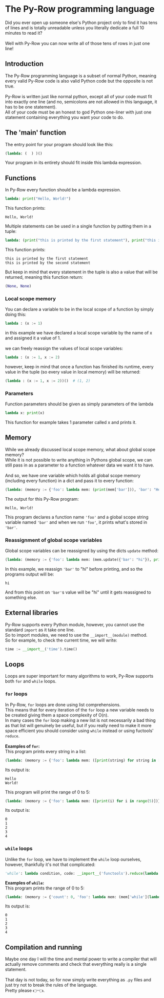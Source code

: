 # The Py-Row programming language
Did you ever open up someone else's Python project only to find it has tens of lines and is totally unreadable unless you literally dedicate a full 10 minutes to read it?
<br><br>
Well with Py-Row you can now write all of those tens of rows in just one line!

## Introduction
The Py-Row programming language is a subset of normal Python, meaning every valid Py-Row code is also valid Python code but the opposite is not true.
<br><br>
Py-Row is written just like normal python, except all of your code must fit into exactly one line (and no, semicolons are not allowed in this language, it has to be one statement).
<br>
All of your code must be an honest to god Python one-liner with just one statement containing everything you want your code to do.

## The 'main' function
The entry point for your program should look like this:
```python
(lambda: (  ) )()
```
Your program in its entirety should fit inside this lambda expression.
## Functions
In Py-Row every function should be a lambda expression.
```python
lambda: print("Hello, World!")
```
This function prints:
```
Hello, World!
```
Multiple statements can be used in a single function by putting them in a tuple:
```python
lambda: (print("this is printed by the first statement"), print("this is printed by the second statement"))
```
This function prints:
```
this is printed by the first statement
this is printed by the second statement
```
But keep in mind that every statement in the tuple is also a value that will be returned, meaning this function return:
```python
(None, None)
```
### Local scope memory 
You can declare a variable to be in the local scope of a function by simply doing this:
```python
lambda : (x := 1)
```
in this example we have declared a local scope variable by the name of x and assigned it a value of 1.
<br><br>
we can freely reassign the values of local scope variables:
```python
lambda : (x := 1, x := 2)
```
however, keep in mind that once a function has finished its runtime, every value in the tuple (so every value in local memory) will be returned:
```python
(lambda : (x := 1, x := 2))()  # (1, 2)
```
### Parameters
Function parameters should be given as simply parameters of the lambda
```python
lambda x: print(x)
```
This function for example takes 1 parameter called x and prints it.  
## Memory
While we already discussed local scope memory, what about global scope memory?
<br>
While it is not possible to write anything in Pythons global scope, we can still pass in as a parameter to a function whatever data we want it to have.
<br><br>
And so, we have one variable which holds all global scope memory (including every function) in a dict and pass it to every function:
```python
(lambda: (memory := {'foo': lambda mem: (print(mem['bar'])), 'bar': "Hello, World!"},  memory['foo'](memory)))()
```
The output for this Py-Row program:
```
Hello, World!
```
This program declares a function name `'foo'` and a global scope string variable named `'bar'` and when we run `'foo'`, it prints what's stored in `'bar'`.
### Reassignment of global scope variables
Global scope variables can be reassigned by using the dicts `update` method:
```python
(lambda: (memory := {'foo': lambda mem: (mem.update({'bar': "hi"}), print(mem['bar'])), 'bar': "Hello, World!"},  memory['foo'](memory)))()
```
In this example, we reassign `'bar'` to "hi" before printing, and so the programs output will be:
```
hi
```
And from this point on `'bar'`s value will be "hi" until it gets reassigned to something else.
## External libraries
Py-Row supports every Python module, however, you cannot use the standard `import` as it take one line. 
<br>
So to import modules, we need to use the `__import__(module)` method.
<br>
So for example, to check the current time, we will write:
```python
time := __import__('time').time()
```
## Loops
Loops are super important for many algorithms to work, Py-Row supports both `for` and `while` loops.
### `for` loops
In Py-Row, `for` loops are done using list comprehensions.
<br>
This means that for every iteration of the `for` loop a new variable needs to be created giving them a space complexity of O(n).
<br>
In many cases the `for` loop making a new list is not necessarily a bad thing as that list will genuinely be useful, but if you really need to make it more space efficient you should consider using `while` instead or using fuctools' `reduce`.
<br><br>
**Examples of `for`:**
<br>
This program prints every string in a list:
```python
(lambda: (memory := {'foo': lambda mem: ([print(string) for string in ["Hello", "World!"]])},  memory['foo'](memory)))()
```
Its output is:
```
Hello
World!
```
This program will print the range of 0 to 5:
```python
(lambda: (memory := {'foo': lambda mem: ([print(i) for i in range(5)])},  memory['foo'](memory)))()
```
Its output is:
```
0
1
2
3
4
```
### `while` loops
Unlike the `for` loop, we have to implement the `while` loop ourselves, however, thankfully it's not that complicated:
```python
'while': lambda condition, code: __import__('functools').reduce(lambda a, b: code(), iter(condition, False))
```
**Examples of `while`:**
<br>
This program prints the range of 0 to 5:
```python
(lambda: (memory := {'count': 0, 'foo': lambda mem: (mem['while'](lambda: (mem['count'] < 5), lambda: (print(mem['count']), mem.update({'count': mem['count']+1})))), 'while': lambda condition, code: __import__('functools').reduce(lambda a, b: code(), iter(condition, False))},  memory['foo'](memory)))()
```
Its output is:
```
0
1
2
3
4
```
## Compilation and running
Maybe one day I will the time and mental power to write a compiler that will actually remove comments and check that everything really is a single statement.
<br><br>
That day is not today, so for now simply write everything as `.py` files and just try not to break the rules of the language.
<br>
Pretty please 👉👈.  

